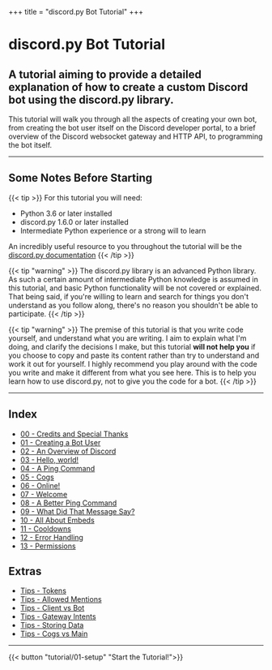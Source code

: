 +++
title = "discord.py Bot Tutorial"
+++

# discord.py Bot Tutorial

## A tutorial aiming to provide a detailed explanation of how to create a custom Discord bot using the discord.py library.

This tutorial will walk you through all the aspects of creating your own bot, from creating the bot user itself on the Discord developer portal, to a brief overview of the Discord websocket gateway and HTTP API, to programming the bot itself.

---

## Some Notes Before Starting

{{< tip >}}
For this tutorial you will need:
- Python 3.6 or later installed
- discord.py 1.6.0 or later installed
- Intermediate Python experience or a strong will to learn

An incredibly useful resource to you throughout the tutorial will be the [discord.py documentation](https://discordpy.readthedocs.io)
{{< /tip >}}

{{< tip "warning" >}}
The discord.py library is an advanced Python library. As such a certain amount of intermediate Python knowledge is assumed in this tutorial, and basic Python functionality will be not covered or explained. That being said, if you're willing to learn and search for things you don't understand as you follow along, there's no reason you shouldn't be able to participate.
{{< /tip >}}

{{< tip "warning" >}}
The premise of this tutorial is that you write code yourself, and understand what you are writing. I aim to explain what I'm doing, and clarify the decisions I make, but this tutorial **will not help you** if you choose to copy and paste its content rather than try to understand and work it out for yourself. I highly recommend you play around with the code you write and make it different from what you see here. This is to help you learn how to use discord.py, not to give you the code for a bot.
{{< /tip >}}

---

## Index

- [00 - Credits and Special Thanks](/tutorial/00-credits)
- [01 - Creating a Bot User](/tutorial/01-setup)
- [02 - An Overview of Discord](/tutorial/02-overview)
- [03 - Hello, world!](/tutorial/03-hello)
- [04 - A Ping Command](/tutorial/04-pong)
- [05 - Cogs](/tutorial/05-cogs)
- [06 - Online!](/tutorial/06-online)
- [07 - Welcome](/tutorial/07-welcome)
- [08 - A Better Ping Command](/tutorial/08-ping2)
- [09 - What Did That Message Say?](/tutorial/09-snipe)
- [10 - All About Embeds](/tutorial/10-embeds)
- [11 - Cooldowns](/tutorial/11-cooldowns)
- [12 - Error Handling](/tutorial/12-errors)
- [13 - Permissions](/tutorial/13-permissions)

## Extras

- [Tips - Tokens](/tips/tokens)
- [Tips - Allowed Mentions](/tips/mentions)
- [Tips - Client vs Bot](/tips/clientbot)
- [Tips - Gateway Intents](/tips/intents)
- [Tips - Storing Data](/tips/storage)
- [Tips - Cogs vs Main](/tips/cogs)

---

{{< button "tutorial/01-setup" "Start the Tutorial!">}}
